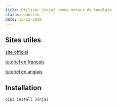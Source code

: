 ```yaml
---
title: Utiliser Jinja2 comme moteur de template
status: publish
date: 13-12-2020
---
```

## Sites utiles

[site officiel](https://jinja.palletsprojects.com/en/2.11.x/)

[tutoriel en français](https://riptutorial.com/fr/jinja2)

[tutoriel en anglais](http://zetcode.com/python/jinja/)


## Installation

`pip3 install Jinja2`
